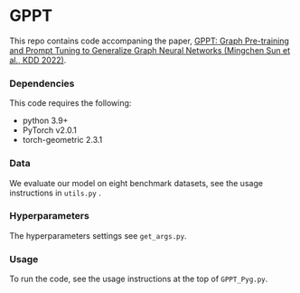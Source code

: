 # GPPT

This repo contains code accompaning the paper, 	[GPPT: Graph Pre-training and Prompt Tuning to Generalize Graph Neural Networks (Mingchen Sun et al., KDD 2022)](https://dl.acm.org/doi/abs/10.1145/3534678.3539249).

### Dependencies
This code requires the following:
* python 3.9+
* PyTorch v2.0.1
* torch-geometric  2.3.1

### Data
We evaluate our model on eight benchmark datasets, see the usage instructions in `utils.py` .

### Hyperparameters
The hyperparameters settings see `get_args.py`.

### Usage
To run the code, see the usage instructions at the top of `GPPT_Pyg.py`.

